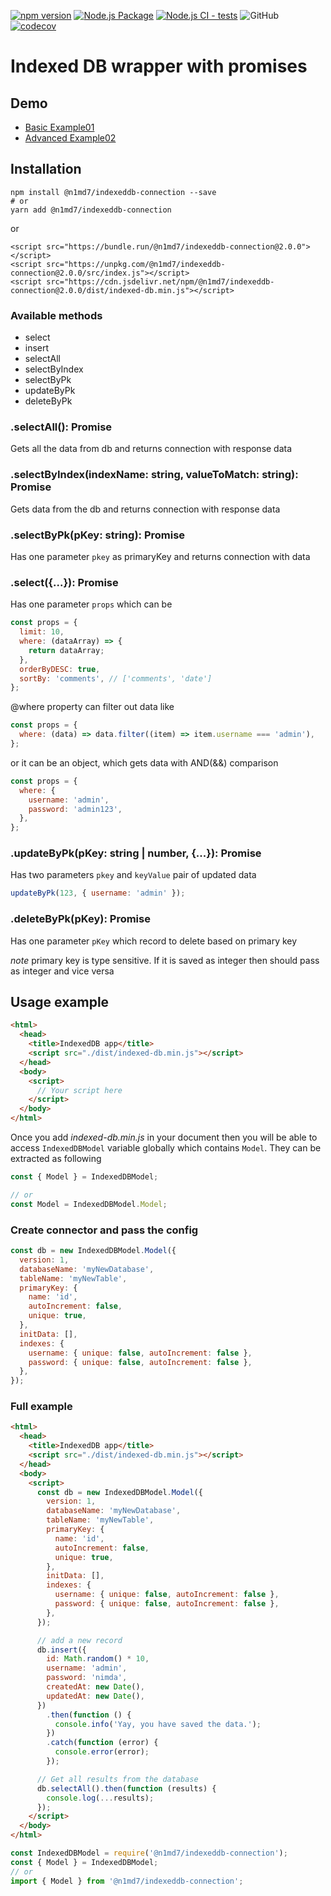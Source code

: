 [![npm version](https://badge.fury.io/js/@n1md7%2Findexeddb-promise.svg)](https://badge.fury.io/js/@n1md7%2Findexeddb-promise)
[![Node.js Package](https://github.com/n1md7/indexeddb-promise/actions/workflows/npm-publish.yml/badge.svg)](https://github.com/n1md7/indexeddb-promise/actions/workflows/npm-publish.yml)
[![Node.js CI - tests](https://github.com/n1md7/indexeddb-promise/actions/workflows/node.js.yml/badge.svg)](https://github.com/n1md7/indexeddb-promise/actions/workflows/node.js.yml)
![GitHub](https://img.shields.io/github/license/n1md7/indexeddb-promise)
[![codecov](https://codecov.io/gh/n1md7/indexeddb-promise/branch/master/graph/badge.svg?token=Q5OJ22Q3LK)](https://codecov.io/gh/n1md7/indexeddb-promise)

# Indexed DB wrapper with promises

## Demo

- [Basic Example01](https://n1md7.github.io/indexeddb-promise/examples/Example01.html)
- [Advanced Example02](https://n1md7.github.io/indexeddb-promise/examples/Example02.html)

## Installation

```shell script
npm install @n1md7/indexeddb-connection --save
# or
yarn add @n1md7/indexeddb-connection
```

or

```shell script
<script src="https://bundle.run/@n1md7/indexeddb-connection@2.0.0"></script>
<script src="https://unpkg.com/@n1md7/indexeddb-connection@2.0.0/src/index.js"></script>
<script src="https://cdn.jsdelivr.net/npm/@n1md7/indexeddb-connection@2.0.0/dist/indexed-db.min.js"></script>
```

### Available methods

- select
- insert
- selectAll
- selectByIndex
- selectByPk
- updateByPk
- deleteByPk

### .selectAll(): Promise

Gets all the data from db and returns connection with response data

### .selectByIndex(indexName: string, valueToMatch: string): Promise

Gets data from the db and returns connection with response data

### .selectByPk(pKey: string): Promise

Has one parameter `pkey` as primaryKey and returns connection with data

### .select({...}): Promise

Has one parameter `props` which can be

```javascript
const props = {
  limit: 10,
  where: (dataArray) => {
    return dataArray;
  },
  orderByDESC: true,
  sortBy: 'comments', // ['comments', 'date']
};
```

@where property can filter out data like

```javascript
const props = {
  where: (data) => data.filter((item) => item.username === 'admin'),
};
```

or it can be an object, which gets data with AND(&&) comparison

```javascript
const props = {
  where: {
    username: 'admin',
    password: 'admin123',
  },
};
```

### .updateByPk(pKey: string | number, {...}): Promise

Has two parameters `pkey` and `keyValue` pair of updated data

```javascript
updateByPk(123, { username: 'admin' });
```

### .deleteByPk(pKey): Promise

Has one parameter `pKey` which record to delete based on primary key

_note_ primary key is type sensitive. If it is saved as integer then should pass as integer and vice versa

## Usage example

```html
<html>
  <head>
    <title>IndexedDB app</title>
    <script src="./dist/indexed-db.min.js"></script>
  </head>
  <body>
    <script>
      // Your script here
    </script>
  </body>
</html>
```

Once you add _indexed-db.min.js_ in your document then you will be able to access
`IndexedDBModel` variable globally which contains `Model`. They can be extracted as following

```javascript
const { Model } = IndexedDBModel;

// or
const Model = IndexedDBModel.Model;
```

### Create connector and pass the config

```javascript
const db = new IndexedDBModel.Model({
  version: 1,
  databaseName: 'myNewDatabase',
  tableName: 'myNewTable',
  primaryKey: {
    name: 'id',
    autoIncrement: false,
    unique: true,
  },
  initData: [],
  indexes: {
    username: { unique: false, autoIncrement: false },
    password: { unique: false, autoIncrement: false },
  },
});
```

### Full example

```html
<html>
  <head>
    <title>IndexedDB app</title>
    <script src="./dist/indexed-db.min.js"></script>
  </head>
  <body>
    <script>
      const db = new IndexedDBModel.Model({
        version: 1,
        databaseName: 'myNewDatabase',
        tableName: 'myNewTable',
        primaryKey: {
          name: 'id',
          autoIncrement: false,
          unique: true,
        },
        initData: [],
        indexes: {
          username: { unique: false, autoIncrement: false },
          password: { unique: false, autoIncrement: false },
        },
      });

      // add a new record
      db.insert({
        id: Math.random() * 10,
        username: 'admin',
        password: 'nimda',
        createdAt: new Date(),
        updatedAt: new Date(),
      })
        .then(function () {
          console.info('Yay, you have saved the data.');
        })
        .catch(function (error) {
          console.error(error);
        });

      // Get all results from the database
      db.selectAll().then(function (results) {
        console.log(...results);
      });
    </script>
  </body>
</html>
```

```javascript
const IndexedDBModel = require('@n1md7/indexeddb-connection');
const { Model } = IndexedDBModel;
// or
import { Model } from '@n1md7/indexeddb-connection';
```
